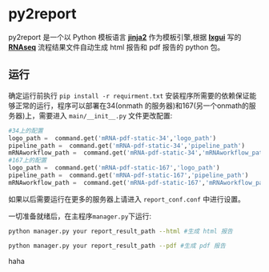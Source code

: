 # py2report
py2report 是一个以 Python 模板语言 [**jinja2**](http://jinja.pocoo.org/docs/2.9/) 作为模板引擎,根据 [**lxgui**](https://github.com/bioShaun) 写的 [**RNAseq**](https://github.com/bioShaun/RNAseq) 流程结果文件自动生成 html 报告和 pdf 报告的 python 包。

## 运行

确定运行前执行 `pip install -r requirment.txt` 安装程序所需要的依赖保证能够正常的运行，程序可以部署在34(onmath 的服务器)和167(另一个onmath的服务器)上，需要进入 `main/__init__.py` 文件更改配置:
```python
#34上的配置
logo_path =  command.get('mRNA-pdf-static-34','logo_path')
pipeline_path =  command.get('mRNA-pdf-static-34','pipeline_path')
mRNAworkflow_path =  command.get('mRNA-pdf-static-34','mRNAworkflow_path')
#167上的配置
logo_path =  command.get('mRNA-pdf-static-167','logo_path')
pipeline_path =  command.get('mRNA-pdf-static-167','pipeline_path')
mRNAworkflow_path =  command.get('mRNA-pdf-static-167','mRNAworkflow_path')
```
如果以后需要运行在更多的服务器上请进入 `report_conf.conf` 中进行设置。

一切准备就绪后，在主程序`manager.py`下运行:
```sh
python manager.py your report_result_path --html #生成 html 报告

python manager.py your report_result_path --pdf #生成 pdf 报告
```
haha
